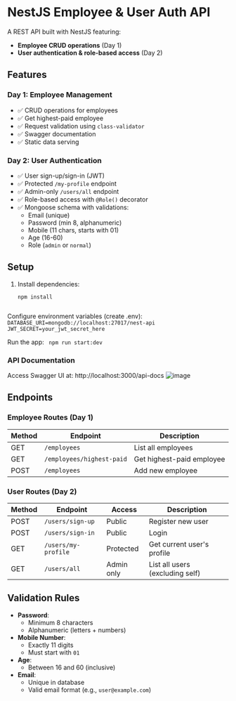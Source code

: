 # NestJS Employee & User Auth API

A REST API built with NestJS featuring:
- **Employee CRUD operations** (Day 1)
- **User authentication & role-based access** (Day 2)

## Features

### Day 1: Employee Management
- ✅ CRUD operations for employees
- ✅ Get highest-paid employee
- ✅ Request validation using `class-validator`
- ✅ Swagger documentation
- ✅ Static data serving

### Day 2: User Authentication
- ✅ User sign-up/sign-in (JWT)
- ✅ Protected `/my-profile` endpoint
- ✅ Admin-only `/users/all` endpoint
- ✅ Role-based access with `@Role()` decorator
- ✅ Mongoose schema with validations:
  - Email (unique)
  - Password (min 8, alphanumeric)
  - Mobile (11 chars, starts with 01)
  - Age (16-60)
  - Role (`admin` or `normal`)

## Setup

1. Install dependencies:
   ```
   npm install


Configure environment variables (create .env):
    ```
    DATABASE_URI=mongodb://localhost:27017/nest-api
    JWT_SECRET=your_jwt_secret_here```

Run the app:
    ```
    npm run start:dev```

### API Documentation

Access Swagger UI at: http://localhost:3000/api-docs
![image](https://github.com/user-attachments/assets/2aa557d5-ef84-41f8-af56-e556e7c6b095)


## Endpoints

### Employee Routes (Day 1)
| Method | Endpoint                | Description                     |
|--------|-------------------------|---------------------------------|
| GET    | `/employees`            | List all employees              |
| GET    | `/employees/highest-paid` | Get highest-paid employee     |
| POST   | `/employees`            | Add new employee                |

### User Routes (Day 2)
| Method | Endpoint               | Access     | Description                          |
|--------|------------------------|------------|--------------------------------------|
| POST   | `/users/sign-up`       | Public     | Register new user                    |
| POST   | `/users/sign-in`       | Public     | Login                                |
| GET    | `/users/my-profile`    | Protected  | Get current user's profile           |
| GET    | `/users/all`           | Admin only | List all users (excluding self)      |

## Validation Rules
- **Password**:  
  - Minimum 8 characters  
  - Alphanumeric (letters + numbers)  
- **Mobile Number**:  
  - Exactly 11 digits  
  - Must start with `01`  
- **Age**:  
  - Between 16 and 60 (inclusive)  
- **Email**:  
  - Unique in database  
  - Valid email format (e.g., `user@example.com`)  
